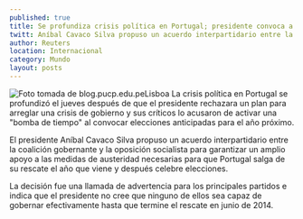 ```yaml
---
published: true
title: Se profundiza crisis política en Portugal; presidente convoca a elecciones anticipadas
twitt: Aníbal Cavaco Silva propuso un acuerdo interpartidario entre la coalición gobernante y la oposición socialista para garantizar un amplio apoyo a las medidas de austeridad necesarias para que Portugal salga de su rescate el año que viene.
author: Reuters
location: Internacional
category: Mundo
layout: posts
---
```


![Foto tomada de blog.pucp.edu.pe](http://i.imgur.com/rkN1KLLm.jpg)Lisboa La crisis política en Portugal se profundizó el jueves después de que el presidente rechazara un plan para arreglar una crisis de gobierno y sus críticos lo acusaron de activar una "bomba de tiempo" al convocar elecciones anticipadas para el año próximo.

El presidente Aníbal Cavaco Silva propuso un acuerdo interpartidario entre la coalición gobernante y la oposición socialista para garantizar un amplio apoyo a las medidas de austeridad necesarias para que Portugal salga de su rescate el año que viene y después celebre elecciones.

La decisión fue una llamada de advertencia para los principales partidos e indica que el presidente no cree que ninguno de ellos sea capaz de gobernar efectivamente hasta que termine el rescate en junio de 2014.
